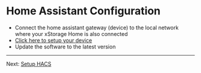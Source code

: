 # Home Assistant Configuration
- Connect the home assistant gateway (device) to the local network where your xStorage Home is also connected
- [Click here to setup your device](http://homeassistant.local:8123)
- Update the software to the latest version

---
Next: [Setup HACS](https://genestealer.github.io/home_assistant_eaton_battery_storage/setup-hacs)